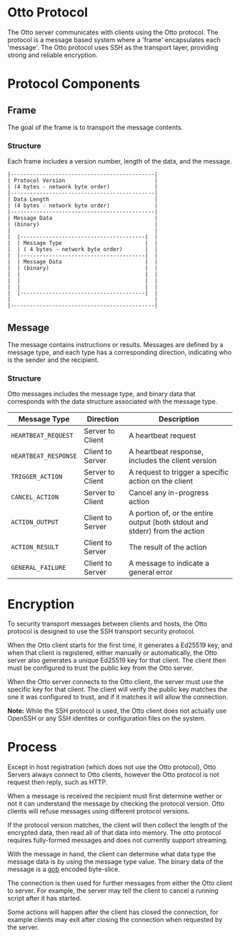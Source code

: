 # Otto Protocol

The Otto server communicates with clients using the Otto protocol. The protocol is a message based system where a
'frame' encapsulates each 'message'. The Otto protocol uses SSH as the transport layer, providing strong and reliable
encryption.

# Protocol Components

## Frame

The goal of the frame is to transport the message contents.

### Structure

Each frame includes a version number, length of the data, and the message.

```
|---------------------------------------------|
| Protocol Version                            |
| (4 bytes - network byte order)              |
|---------------------------------------------|
| Data Length                                 |
| (4 bytes - network byte order)              |
|---------------------------------------------|
| Message Data                                |
| (binary)                                    |
|                                             |
|  |---------------------------------------|  |
|  | Message Type                          |  |
|  | ( 4 bytes - network byte order)       |  |
|  |---------------------------------------|  |
|  | Message Data                          |  |
|  | (binary)                              |  |
|  |                                       |  |
|  |                                       |  |
|  |                                       |  |
|  |---------------------------------------|  |
|                                             |
|---------------------------------------------|
```

## Message

The message contains instructions or results. Messages are defined by a message type, and each type has a corresponding
direction, indicating who is the sender and the recipient.

### Structure

Otto messages includes the message type, and binary data that corresponds with the data structure associated with the
message type.

|Message Type|Direction|Description|
|-|-|-|
|`HEARTBEAT_REQUEST`|Server to Client|A heartbeat request|
|`HEARTBEAT_RESPONSE`|Client to Server|A heartbeat response, includes the client version|
|`TRIGGER_ACTION`|Server to Client|A request to trigger a specific action on the client|
|`CANCEL_ACTION`|Server to Client|Cancel any in-progress action|
|`ACTION_OUTPUT`|Client to Server|A portion of, or the entire output (both stdout and stderr) from the action|
|`ACTION_RESULT`|Client to Server|The result of the action|
|`GENERAL_FAILURE`|Client to Server|A message to indicate a general error|

# Encryption

To security transport messages between clients and hosts, the Otto protocol is designed to use the SSH transport
security protocol.

When the Otto client starts for the first time, it generates a Ed25519 key, and when that client is registered, either
manually or automatically, the Otto server also generates a unique Ed25519 key for that client. The client then must
be configured to trust the public key from the Otto server.

When the Otto server connects to the Otto client, the server must use the specific key for that client. The client will
verify the public key matches the one it was configured to trust, and if it matches it will allow the connection.

**Note:** While the SSH protocol is used, the Otto client does not actually use OpenSSH or any SSH identites or
configuration files on the system.

# Process

Except in host registration (which does not use the Otto protocol), Otto Servers always connect to Otto clients, however
the Otto protocol is not request then reply, such as HTTP.

When a message is received the recipient must first determine wether or not it can understand the message by checking
the protocol version. Otto clients will refuse messages using different protocol versions.

If the protocol version matches, the client will then collect the length of the encrypted data, then read all of that
data into memory. The otto protocol requires fully-formed messages and does not currently support streaming.

With the message in hand, the client can determine what data type the message data is by using the message type
value. The binary data of the message is a [gob](https://golang.org/pkg/encoding/gob/) encoded byte-slice.

The connection is then used for further messages from either the Otto client to server. For example, the server may tell
the client to cancel a running script after it has started.

Some actions will happen after the client has closed the connection, for example clients may exit after closing the
connection when requested by the server.
